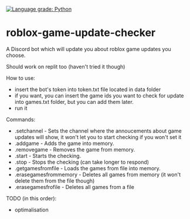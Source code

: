 [![Language grade: Python](https://img.shields.io/lgtm/grade/python/g/Crystallek/discord-chat-logger.svg?logo=lgtm&logoWidth=18)](https://lgtm.com/projects/g/Crystallek/discord-chat-logger/context:python)

# roblox-game-update-checker
A Discord bot which will update you about roblox game updates you choose.

Should work on replit too (haven't tried it though)

How to use:
  - insert the bot's token into token.txt file located in data folder
  - if you want, you can insert the game ids you want to check for update into games.txt folder, but you can add them later.
  - run it
 
Commands:
  - .setchannel - Sets the channel where the annoucements about game updates will show, it won't let you to start checking if you won't set it
  - .addgame <game-id> - Adds the game into memory.
  - .removegame <game-id> - Removes the game from memory.
  - .start - Starts the checking.
  - .stop - Stops the checking (can take longer to respond)
  - .getgamesfromfile - Loads the games from file into memory.
  - .erasegamesfrommemory - Deletes all games from memory (it won't delete them from the file though)
  - .erasegamesfrofile - Deletes all games from a file

TODO (in this order):
  - optimalisation
